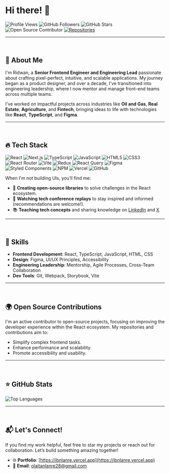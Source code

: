 # Hi there! 👋

![Profile Views](https://komarev.com/ghpvc/?username=ibnlanre&color=blueviolet&style=for-the-badge)
![GitHub Followers](https://img.shields.io/github/followers/ibnlanre?style=for-the-badge&color=blue)
![GitHub Stars](https://img.shields.io/github/stars/ibnlanre?style=for-the-badge&color=yellow)
![Open Source Contributor](https://img.shields.io/badge/Open%20Source-Contributor-brightgreen?style=for-the-badge&color=brightgreen)
[![Repositories](https://img.shields.io/badge/My%20Repositories-%F0%9F%93%96-blue?style=for-the-badge)](https://github.com/ibnlanre?tab=repositories)

---
<br />

## 🙂 About Me  

I'm Ridwan, a **Senior Frontend Engineer and Engineering Lead** passionate about crafting pixel-perfect, intuitive, and scalable applications. My journey began as a product designer, and over a decade, I've transitioned into engineering leadership, where I now mentor and manage front-end teams across multiple teams.  

I've worked on impactful projects across industries like **Oil and Gas**, **Real Estate**, **Agriculture**, and **Fintech**, bringing ideas to life with technologies like **React**, **TypeScript**, and **Figma**.  

---
<br />

## 🔥 Tech Stack

![React](https://img.shields.io/badge/react-%2320232a.svg?style=for-the-badge&logo=react&logoColor=%2361DAFB)
![Next.js](https://img.shields.io/badge/next-black?style=for-the-badge&logo=next.js&logoColor=white)
![TypeScript](https://img.shields.io/badge/typescript-%23007ACC.svg?style=for-the-badge&logo=typescript&logoColor=white)
![JavaScript](https://img.shields.io/badge/javascript-%23323330.svg?style=for-the-badge&logo=javascript&logoColor=%23F7DF1E)
![HTML5](https://img.shields.io/badge/html5-%23E34F26.svg?style=for-the-badge&logo=html5&logoColor=white)
![CSS3](https://img.shields.io/badge/css3-%231572B6.svg?style=for-the-badge&logo=css3&logoColor=white)
![React Router](https://img.shields.io/badge/React_Router-CA4245?style=for-the-badge&logo=react-router&logoColor=white)
![Vite](https://img.shields.io/badge/vite-%23646CFF.svg?style=for-the-badge&logo=vite&logoColor=white)
![Redux](https://img.shields.io/badge/redux-%23593d88.svg?style=for-the-badge&logo=redux&logoColor=white)
![React Query](https://img.shields.io/badge/react%20query-%23FF4154.svg?style=for-the-badge&logo=react-query&logoColor=white)
![Figma](https://img.shields.io/badge/figma-%23F24E1E.svg?style=for-the-badge&logo=figma&logoColor=white)
![Styled Components](https://img.shields.io/badge/styled--components-%23DB7093.svg?style=for-the-badge&logo=styled-components&logoColor=white)
![NPM](https://img.shields.io/badge/NPM-%23CB3837.svg?style=for-the-badge&logo=npm&logoColor=white)
![Vercel](https://img.shields.io/badge/vercel-%23000000.svg?style=for-the-badge&logo=vercel&logoColor=white)
![GitHub](https://img.shields.io/badge/github-%23121011.svg?style=for-the-badge&logo=github&logoColor=white)

When I'm not building UIs, you’ll find me:  
- 📖 **Creating open-source libraries** to solve challenges in the React ecosystem.  
- 🎥 **Watching tech conference replays** to stay inspired and informed (recommendations are welcome!).
- 📚 **Teaching tech concepts** and sharing knowledge on [LinkedIn](https://linkedin.com/in/ibnlanre) and [X](https://www.x.com/ibnlanre)

---
<br />

## 🚀 Skills

- **Frontend Development**: React, TypeScript, JavaScript, HTML, CSS  
- **Design**: Figma, UI/UX Principles, Accessibility  
- **Engineering Leadership**: Mentorship, Agile Processes, Cross-Team Collaboration  
- **Dev Tools**: Git, Webpack, Storybook, Vite  

---
<br />

## 🌍 Open Source Contributions  

I'm an active contributor to open-source projects, focusing on improving the developer experience within the React ecosystem. My repositories and contributions aim to:  
- Simplify complex frontend tasks.
- Enhance performance and scalability.
- Promote accessibility and usability.

---
<br />

## ⭐ GitHub Stats  

![Top Languages](https://github-readme-stats.vercel.app/api/top-langs/?username=ibnlanre&layout=compact&theme=default)  

---
<br />

## 📬 Let's Connect!

If you find my work helpful, feel free to star my projects or reach out for collaboration. Let’s build something amazing together!

- 🌐 **Portfolio**: [https://ibnlanre.vercel.app](https://ibnlanre.vercel.app)
- 📧 **Email**: [olaitanlanre28@gmail.com](mailto:olaitanlanre28@gmail.com)

